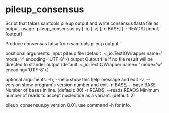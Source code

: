 # pileup_consensus
Script that takes samtools pileup output and write consensus fasta file as output.
usage: pileup_consensus.py [-h] [-v] [-n BASE] [-r READS] [input] [output]

Produce consensus fatsa from samtools pileup output

positional arguments:
  input                 pileup file (default: <_io.TextIOWrapper
                        name='<stdin>' mode='r' encoding='UTF-8'>)
  output                Output file if no file result will be directed to
                        stander output (default: <_io.TextIOWrapper
                        name='<stdout>' mode='w' encoding='UTF-8'>)

optional arguments:
  -h, --help            show this help message and exit
  -v, --version         show program's version number and exit
  -n BASE, --base BASE  Number of bases in line. (default: 80)
  -r READS, --reads READS
                        Minimum number of reads to accept nucleotide as a
                        variant. (default: 2)

pileup_consensus.py version 0.01. use command -h for info.
